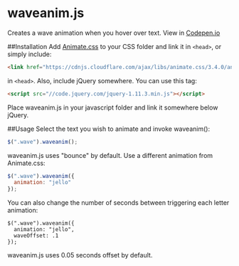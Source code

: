 # waveanim.js
Creates a wave animation when you hover over text. View in [Codepen.io](http://codepen.io/jbrown25/pen/Yyqyqv)




##Installation
Add [Animate.css](https://github.com/daneden/animate.css) to your CSS folder and link it in `<head>`, or simply include:

```html
<link href="https://cdnjs.cloudflare.com/ajax/libs/animate.css/3.4.0/animate.css" rel="stylesheet" type="text/css">
```

in `<head>`. Also, include jQuery somewhere.  You can use this tag:

```html
<script src="//code.jquery.com/jquery-1.11.3.min.js"></script>
```

Place waveanim.js in your javascript folder and link it somewhere below jQuery. 

##Usage
Select the text you wish to animate and invoke waveanim():

```javascript
$(".wave").waveanim();
```
waveanim.js uses "bounce" by default.  Use a different animation from Animate.css:

```javascript
$(".wave").waveanim({
  animation: "jello"
});
```

You can also change the number of seconds between triggering each letter animation:

```
$(".wave").waveanim({
  animation: "jello",
  waveOffset: .1
});
```

waveanim.js uses 0.05 seconds offset by default.




